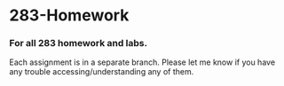 # 283-Homework
### For all 283 homework and labs.

Each assignment is in a separate branch. Please let me know if you have any trouble accessing/understanding any of them.
